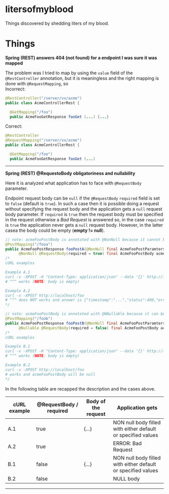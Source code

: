 # litersofmyblood

Things discovered by shedding liters of my blood.

# Things

**Spring (REST) answers 404 (not found) for a endpoint I was sure it was mapped**

The problem was I tried to map by using the `value` field of the `@RestController` annotation, but it is meaningless and the right mapping is done with `@RequestMapping`, so  
Incorrect:
```java
@RestController("/server/vx/acme")
public class AcmeControllerRest {

  @GetMapping("/foo")
  public AcmeFooGetResponse fooGet (...) {...}
```

Correct:
```java
@RestController
@RequestMapping("/server/vx/acme")
public class AcmeControllerRest {

  @GetMapping("/foo")
  public AcmeFooGetResponse fooGet (...) 
```

---

**Spring (REST) @RequestoBody obligatoriness and nullability**

Here it is analyzed what application has to face with `@RequestBody` parameter.

Endpoint request body can be `null` if the `@RequestBody` `required` field is set to `false` (default is `true`). In such a case then it is possible doing a request without specifying the request body and the application gets a `null` request body parameter. If `required` is `true` then the request body must be specified in the request otherwise a _Bad Request_ is answered so, in the case `required` is `true` the application never gets a `null` request body. However, in the latter casea the body could be empty (**empty != null**).

```java
// note: acmeFooPostBody is annotated with @NonNull because it cannot be null as @RequestBody required is true.
@PostMapping("/fooa")
public AcmeFooPostResponse fooPostA(@NonNull final AcmeFooPostParamters acmeFooPostParamters,
      @NonNull @RequestBody(required = true) final AcmeFooPostBody acmeFooPostBody) { ... }
/*
cURL examples

Example A.1
curl -v -XPOST -H "Content-Type: application/json" --data '{}' http://localhost/foo
# ^^^ works (NOTE: body is empty)

Example A.2
curl -v -XPOST http://localhost/foo
# ^^^ does NOT works and answer is {"timestamp":"...","status":400,"error":"Bad Request","path":"/foo"}
*/

// note: acmeFooPostBody is annotated with @NNullable because it can be null as @RequestBody required is false.
@PostMapping("/foob")
public AcmeFooPostResponse fooPostB(@NonNull final AcmeFooPostParamters acmeFooPostParamters,
      @Nullable @RequestBody(required = false) final AcmeFooPostBody acmeFooPostBody) { ... }
/*
cURL examples

Example B.1
curl -v -XPOST -H "Content-Type: application/json" --data '{}' http://localhost/foo
# ^^^ works (NOTE: body is empty)

Example B.2
curl -v -XPOST http://localhost/foo
# works and acmeFooPostBody will be null
*/
```

In the following table are recapped the description and the cases above.

| cURL example | @RequestBody / required | Body of the request | Application gets                                             |
|--------------|-------------------------|---------------------|--------------------------------------------------------------|
| A.1          | true                    | {...}               | NON null body filled with either default or specified values |
| A.2          | true                    |                     | ERROR: Bad Request                                           |
| B.1          | false                   | {...}               | NON null body filled with either default or specified values |
| B.2          | false                   |                     | NULL body                                                    |

---


